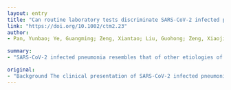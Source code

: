 ```yaml
---
layout: entry
title: "Can routine laboratory tests discriminate SARS-CoV-2 infected pneumonia from other causes of community acquired pneumonia?"
link: "https://doi.org/10.1002/ctm2.23"
author:
- Pan, Yunbao; Ye, Guangming; Zeng, Xiantao; Liu, Guohong; Zeng, Xiaojiao; Jiang, Xianghu; Zhao, Jin; Chen, Liangjun; Guo, Shuang; Deng, Qiaoling; Hong, Xiaoyue; Yang, Ying; Li, Yirong; Wang, Xinghuan

summary:
- "SARS-CoV-2 infected pneumonia resembles that of other etiologies of community-acquired pneumonia. Results Most hematological and biochemical indexes of patients with COVID-19 were significantly different from patients with CAP. The AUCs demonstrated good discriminatory ability for red cell distribution width (RDW), Hemoglobin (HGB) with an AUC of 0.87."

original:
- "Background The clinical presentation of SARS-CoV-2 infected pneumonia (COVID-19) resembles that of other etiologies of community-acquired pneumonia (CAP). We aimed to identify clinical laboratory features to distinguish COVID-19 from CAP. Methods We compared the hematological and biochemical features of 84 patients with COVID-19 at hospital admission and 221 patients with CAP. Parameters independently predictive of COVID-19 were calculated by multivariate logistic regression. The receiver operating characteristic (ROC) curves were generated and the area under the ROC curve (AUC) was measured to evaluate the discriminative ability. Results Most hematological and biochemical indexes of patients with COVID-19 were significantly different from patients with CAP. Nine laboratory parameters were identified to be predictive of a diagnosis of COVID-19. The AUCs demonstrated good discriminatory ability for red cell distribution width (RDW) with an AUC of 0.87, and Hemoglobin (HGB) with an AUC of 0.81. Red blood cell (RBC), albumin (ALB), eosinophil (EO), hematocrit (HCT), alkaline phosphatase (ALP), and mean platelet volume (MPV) had fair discriminatory ability. Combinations of any two parameters performed better than did the RDW alone. Conclusions Routine laboratory examinations may be helpful for the diagnosis of COVID-19. Application of laboratory tests may help to optimize the use of isolation rooms for patients when they present with unexplained febrile respiratory illnesses."
---
```


